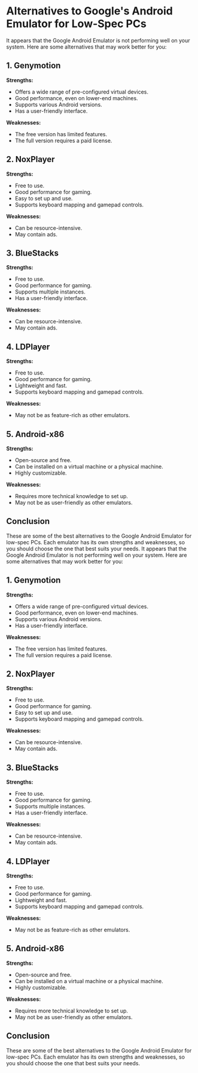 # Alternatives to Google's Android Emulator for Low-Spec PCs

It appears that the Google Android Emulator is not performing well on your system. Here are some alternatives that may work better for you:

## 1. Genymotion

**Strengths:**
*   Offers a wide range of pre-configured virtual devices.
*   Good performance, even on lower-end machines.
*   Supports various Android versions.
*   Has a user-friendly interface.

**Weaknesses:**
*   The free version has limited features.
*   The full version requires a paid license.

## 2. NoxPlayer

**Strengths:**
*   Free to use.
*   Good performance for gaming.
*   Easy to set up and use.
*   Supports keyboard mapping and gamepad controls.

**Weaknesses:**
*   Can be resource-intensive.
*   May contain ads.

## 3. BlueStacks

**Strengths:**
*   Free to use.
*   Good performance for gaming.
*   Supports multiple instances.
*   Has a user-friendly interface.

**Weaknesses:**
*   Can be resource-intensive.
*   May contain ads.

## 4. LDPlayer

**Strengths:**
*   Free to use.
*   Good performance for gaming.
*   Lightweight and fast.
*   Supports keyboard mapping and gamepad controls.

**Weaknesses:**
*   May not be as feature-rich as other emulators.

## 5. Android-x86

**Strengths:**
*   Open-source and free.
*   Can be installed on a virtual machine or a physical machine.
*   Highly customizable.

**Weaknesses:**
*   Requires more technical knowledge to set up.
*   May not be as user-friendly as other emulators.

## Conclusion

These are some of the best alternatives to the Google Android Emulator for low-spec PCs. Each emulator has its own strengths and weaknesses, so you should choose the one that best suits your needs.
It appears that the Google Android Emulator is not performing well on your system. Here are some alternatives that may work better for you:

## 1. Genymotion

**Strengths:**
*   Offers a wide range of pre-configured virtual devices.
*   Good performance, even on lower-end machines.
*   Supports various Android versions.
*   Has a user-friendly interface.

**Weaknesses:**
*   The free version has limited features.
*   The full version requires a paid license.

## 2. NoxPlayer

**Strengths:**
*   Free to use.
*   Good performance for gaming.
*   Easy to set up and use.
*   Supports keyboard mapping and gamepad controls.

**Weaknesses:**
*   Can be resource-intensive.
*   May contain ads.

## 3. BlueStacks

**Strengths:**
*   Free to use.
*   Good performance for gaming.
*   Supports multiple instances.
*   Has a user-friendly interface.

**Weaknesses:**
*   Can be resource-intensive.
*   May contain ads.

## 4. LDPlayer

**Strengths:**
*   Free to use.
*   Good performance for gaming.
*   Lightweight and fast.
*   Supports keyboard mapping and gamepad controls.

**Weaknesses:**
*   May not be as feature-rich as other emulators.

## 5. Android-x86

**Strengths:**
*   Open-source and free.
*   Can be installed on a virtual machine or a physical machine.
*   Highly customizable.

**Weaknesses:**
*   Requires more technical knowledge to set up.
*   May not be as user-friendly as other emulators.

## Conclusion

These are some of the best alternatives to the Google Android Emulator for low-spec PCs. Each emulator has its own strengths and weaknesses, so you should choose the one that best suits your needs.
